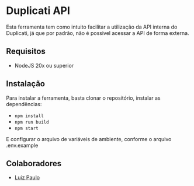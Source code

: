 # Duplicati API

Esta ferramenta tem como intuito facilitar a utilização da API interna do Duplicati, já que por padrão, não é possivel acessar a API de forma externa.

## Requisitos

- NodeJS 20x ou superior

## Instalação

Para instalar a ferramenta, basta clonar o repositório, instalar as dependências:

- ```npm install```
- ```npm run build```
- ```npm start```

E configurar o arquivo de variáveis de ambiente, conforme o arquivo .env.example

## Colaboradores

- [Luiz Paulo](https://github.com/luizpaulo2005)
